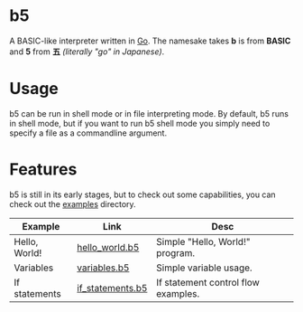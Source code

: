 # b5

A BASIC-like interpreter written in [Go](https://go.dev). The namesake takes **b** is from **BASIC** and
**5** from **五** *(literally "go" in Japanese)*.

# Usage

b5 can be run in shell mode or in file interpreting mode. By default, b5 runs in shell mode, but if you want to run
b5 shell mode you simply need to specify a file as a commandline argument.

# Features

b5 is still in its early stages, but to check out some capabilities, you can check out the [examples](examples)
directory.

| Example | Link | Desc|
|---|---|---|
| Hello, World! | [hello_world.b5](examples/hello_world.b5) | Simple "Hello, World!" program. |
| Variables | [variables.b5](examples/variables.b5) | Simple variable usage.
| If statements | [if_statements.b5](examples/if_statements.b5) | If statement control flow examples.
